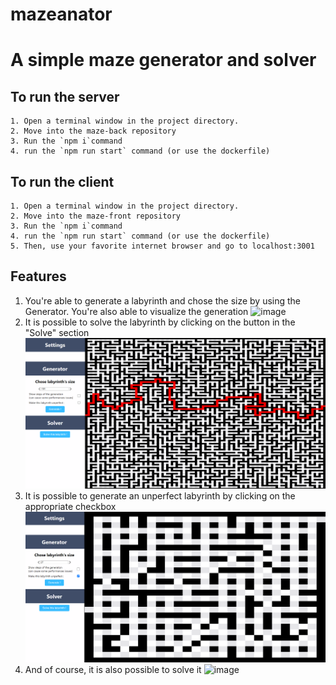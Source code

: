 # mazeanator

# A simple maze generator and solver

## To run the server

    1. Open a terminal window in the project directory.
    2. Move into the maze-back repository
    3. Run the `npm i`command
    4. run the `npm run start` command (or use the dockerfile)

## To run the client

    1. Open a terminal window in the project directory.
    2. Move into the maze-front repository
    3. Run the `npm i`command
    4. run the `npm run start` command (or use the dockerfile)
    5. Then, use your favorite internet browser and go to localhost:3001

## Features
  1. You're able to generate a labyrinth and chose the size by using the Generator. You're also able to visualize the generation
    ![image](https://github.com/Kolienka/mazeanator/assets/46573303/0840d157-df2f-4f51-9e06-27c5238c0f62)
  2. It is possible to solve the labyrinth by clicking on the button in the "Solve" section
    ![alt text](https://github.com/Kolienka/mazeanator/blob/main/resources/img/solving_screenshot.png)
  3. It is possible to generate an unperfect labyrinth by clicking on the appropriate checkbox
     ![alt text](https://github.com/Kolienka/mazeanator/blob/main/resources/img/Unperfect_labyrinth.png)
  4. And of course, it is also possible to solve it
     ![image](https://github.com/Kolienka/mazeanator/assets/46573303/53542fba-1891-4e49-b963-ad1b66972b0a)


     
    
